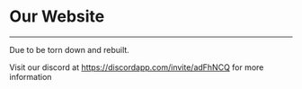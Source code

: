 Our Website
===========
-----------
Due to be torn down and rebuilt.

Visit our discord at https://discordapp.com/invite/adFhNCQ for more information
